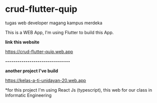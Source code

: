 # crud-flutter-quip
tugas web developer magang kampus merdeka

This is a WEB App, I'm using Flutter to build this App.

**link this website**

https://crud-flutter-quip.web.app

**--------------------------------**

**another project I've build**

https://kelas-a-ti-unidayan-20.web.app


*for this project I'm using React Js (typescript), this web for our class in Informatic Engineering
